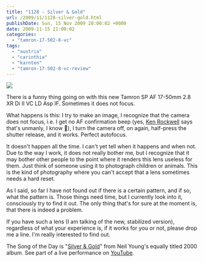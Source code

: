 ```yaml
---
title: "1128 - Silver & Gold"
url: /2009/11/1128-silver-gold.html
publishDate: Sun, 15 Nov 2009 20:00:02 +0000
date: 2009-11-15 21:00:02
categories: 
  - "tamron-17-502-8-vc"
tags: 
  - "austria"
  - "carinthia"
  - "karnten"
  - "tamron-17-502-8-vc-review"
---
```

<a target="_blank" href="https://d25zfm9zpd7gm5.cloudfront.net/1200x1200/2009/20091114_083347_ps.jpg"><img src="https://d25zfm9zpd7gm5.cloudfront.net/0600x0600/2009/20091114_083347_ps.jpg" /></a>

There is a funny thing going on with this new Tamron SP AF 17-50mm 2.8 XR Di II VC LD Asp IF. Sometimes it does not focus.

 What happens is this: I try to make an image, I recognize that the camera does not focus, i.e. I get no AF confirmation beep (yes, <a target="_blank" href="http://www.kenrockwell.com/tech.htm">Ken Rockwell</a> says that's unmanly, I know 🙂), I turn the camera off, on again, half-press the shutter release, and it works. Perfect autofocus.

<a target="_blank" href="https://d25zfm9zpd7gm5.cloudfront.net/1200x1200/2009/20091114_084511.JPG"><img style="margin: 0pt 0px 0pt 10px; float: right;" src="https://d25zfm9zpd7gm5.cloudfront.net/0150x0150/2009/20091114_084511.JPG" alt="" border="0" /></a>  It doesn't happen all the time. I can't yet tell when it happens and when not. Due to the way I work, it does not really bother me, but I recognize that it may bother other people to the point where it renders this lens useless for them. Just think of someone using it to photograph children or animals. This is the kind of photography where you can't accept that a lens sometimes needs a hard reset.

 As I said, so far I have not found out if there is a certain pattern, and if so, what the pattern is. Those things need time, but I currently look into it, consciously try to find it out. The only thing that's for sure at the moment is, that there is indeed a problem.

If you have such a lens (I am talking of the new, stabilized version), regardless of what your experience is, if it works for you or not, please drop me a line. I'm really interested to find out.

The Song of the Day is "<a target="_blank" href="http://www.lyricsmode.com/lyrics/n/neil_young/silver_gold.html">Silver &amp; Gold</a>" from Neil Young's equally titled 2000 album. See part of a live performance on <a target="_blank" href="http://www.youtube.com/watch?v=YAu2fO2VpEY&feature=related">YouTube</a>.

